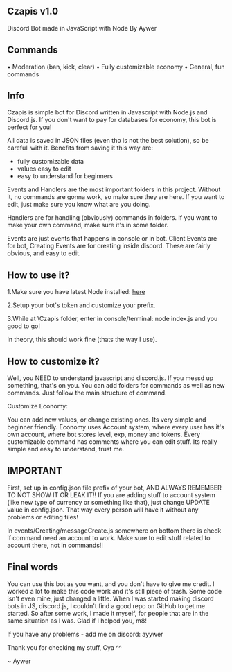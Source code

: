 ## Czapis v1.0 ##

Discord Bot made in JavaScript with Node
By Aywer 

## Commands
• Moderation (ban, kick, clear)
• Fully customizable economy
• General, fun commands

## Info

Czapis is simple bot for Discord written in Javascript with Node.js and Discord.js.
If you don't want to pay for databases for economy, this bot is perfect for you!

All data is saved in JSON files (even tho is not the best solution), so be carefull with it. 
Benefits from saving it this way are: 
- fully customizable data
- values easy to edit
- easy to understand for beginners

Events and Handlers are the most important folders in this project. Without it, no commands are gonna work, so make sure they are here. If you want to edit, just make sure you know 
what are you doing.

Handlers are for handling (obviously) commands in folders. 
If you want to make your own command, make sure it's in some folder. 

Events are just events that happens in console or in bot. Client Events are for bot, Creating Events are for creating inside discord.
These are fairly obvious, and easy to edit.

## How to use it?

1.Make sure you have latest Node installed: [here](https://nodejs.org/en)

2.Setup your bot's token and customize your prefix.

3.While at \Czapis folder, enter in console/terminal: node index.js and you good to go!

In theory, this should work fine (thats the way I use).  

## How to customize it?

Well, you NEED to understand javascript and discord.js. If you messd up something, that's on you.
You can add folders for commands as well as new commands. Just follow the main structure of command.

Customize Economy:
  
You can add new values, or change existing ones. Its very simple and beginner friendly.
Economy uses Account system, where every user has it's own account, where bot stores level, exp, money and tokens.
Every customizable command has comments where you can edit stuff. Its really simple and easy to understand, trust me.

## IMPORTANT

First, set up in config.json file prefix of your bot, AND ALWAYS REMEMBER TO NOT SHOW IT OR LEAK IT!!
If you are adding stuff to account system (like new type of currency or something like that), just change
UPDATE value in config.json. That way every person will have it without any problems or editing files!

In events/Creating/messageCreate.js somewhere on bottom there is check if command need an account to work.
Make sure to edit stuff related to account there, not in commands!!

## Final words
You can use this bot as you want, and you don't have to give me credit. I worked a lot to make this code work
and it's still piece of trash. Some code isn't even mine, just changed a little.
When I was started making discord bots in JS, discord.js, I couldn't find a good repo on GitHub to get me started.
So after some work, I made it myself, for people that are in the same situation as I was. 
Glad if I helped you, m8!

If you have any problems - add me on discord: ayywer

Thank you for checking my stuff, Cya ^^

~ Aywer

